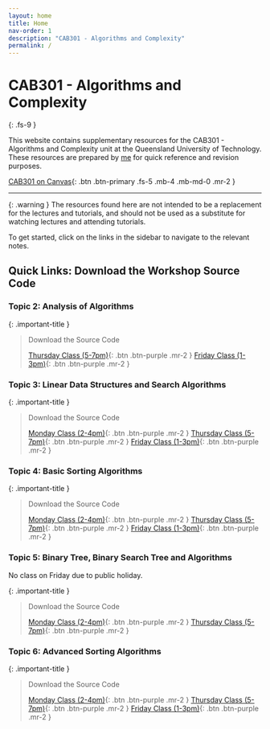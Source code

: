 ```yaml
---
layout: home
title: Home
nav-order: 1
description: "CAB301 - Algorithms and Complexity"
permalink: /
---
```


# CAB301 - Algorithms and Complexity
{: .fs-9 }

This website contains supplementary resources for the CAB301 - Algorithms and Complexity unit at the Queensland University of Technology. These resources are prepared by [me](https://github.com/autumnssuns) for quick reference and revision purposes.

[CAB301 on Canvas](https://canvas.qut.edu.au/courses/1910/modules){: .btn .btn-primary .fs-5 .mb-4 .mb-md-0 .mr-2 }

---

{: .warning }
The resources found here are not intended to be a replacement for the lectures and tutorials, and should not be used as a substitute for watching lectures and attending tutorials.

To get started, click on the links in the sidebar to navigate to the relevant notes.

## Quick Links: Download the Workshop Source Code

### Topic 2: Analysis of Algorithms

{: .important-title }
> Download the Source Code
> 
> [Thursday Class (5-7pm)](https://github.com/cab301/prac-02/archive/23se1-thu-5.zip){: .btn .btn-purple .mr-2 }
> [Friday Class (1-3pm)](https://github.com/cab301/prac-02/archive/23se1-fri-1.zip){: .btn .btn-purple .mr-2 }

### Topic 3: Linear Data Structures and Search Algorithms

{: .important-title }
> Download the Source Code
>
> [Monday Class (2-4pm)](https://github.com/cab301/prac-03/archive/23se1-mon-2.zip){: .btn .btn-purple .mr-2 }
> [Thursday Class (5-7pm)](https://github.com/cab301/prac-03/archive/23se1-thu-5.zip){: .btn .btn-purple .mr-2 }
> [Friday Class (1-3pm)](https://github.com/cab301/prac-03/archive/23se1-fri-1.zip){: .btn .btn-purple .mr-2 }

### Topic 4: Basic Sorting Algorithms

{: .important-title }
> Download the Source Code
>
> [Monday Class (2-4pm)](https://github.com/cab301/prac-04/archive/23se1-mon-2.zip){: .btn .btn-purple .mr-2 }
> [Thursday Class (5-7pm)](https://github.com/cab301/prac-04/archive/23se1-thu-5.zip){: .btn .btn-purple .mr-2 }
> [Friday Class (1-3pm)](https://github.com/cab301/prac-04/archive/23se1-fri-1.zip){: .btn .btn-purple .mr-2 }

### Topic 5: Binary Tree, Binary Search Tree and Algorithms

No class on Friday due to public holiday.

{: .important-title }
> Download the Source Code
>
> [Monday Class (2-4pm)](https://github.com/cab301/prac-05/archive/23se1-mon-2.zip){: .btn .btn-purple .mr-2 }
> [Thursday Class (5-7pm)](https://github.com/cab301/prac-05/archive/23se1-thu-5.zip){: .btn .btn-purple .mr-2 }

### Topic 6: Advanced Sorting Algorithms

{: .important-title }
> Download the Source Code
>
> [Monday Class (2-4pm)](https://github.com/cab301/prac-06/archive/23se1-mon-2.zip){: .btn .btn-purple .mr-2 }
> [Thursday Class (5-7pm)](https://github.com/cab301/prac-06/archive/23se1-thu-5.zip){: .btn .btn-purple .mr-2 }
> [Friday Class (1-3pm)](https://github.com/cab301/prac-06/archive/23se1-fri-1.zip){: .btn .btn-purple .mr-2 }
